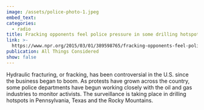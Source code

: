 ```yaml
---
image: /assets/police-photo-1.jpeg
embed_text:
categories:
  - radio
title: Fracking opponents feel police pressure in some drilling hotspots
link: >-
  https://www.npr.org/2015/03/01/389598765/fracking-opponents-feel-police-pressure-in-some-drilling-hotspots
publication: All Things Considered
show: false
---
```


Hydraulic fracturing, or fracking, has been controversial in the U.S. since the business began to boom. As protests have grown across the country, some police departments have begun working closely with the oil and gas industries to monitor activists. The surveillance is taking place in drilling hotspots in Pennsylvania, Texas and the Rocky Mountains.
